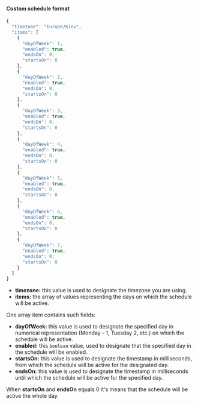 #### Custom schedule format


```javascript
{
  "timezone": "Europe/Kiev",
  "items": [
    {
      "dayOfWeek": 1,
      "enabled": true,
      "endsOn": 0,
      "startsOn": 0
    },
    {
      "dayOfWeek": 2,
      "enabled": true,
      "endsOn": 0,
      "startsOn": 0
    },
    {
      "dayOfWeek": 3,
      "enabled": true,
      "endsOn": 0,
      "startsOn": 0
    },
    {
      "dayOfWeek": 4,
      "enabled": true,
      "endsOn": 0,
      "startsOn": 0
    },
    {
      "dayOfWeek": 5,
      "enabled": true,
      "endsOn": 0,
      "startsOn": 0
    },
    {
      "dayOfWeek": 6,
      "enabled": true,
      "endsOn": 0,
      "startsOn": 0
    },
    {
      "dayOfWeek": 7,
      "enabled": true,
      "endsOn": 0,
      "startsOn": 0
    }
  ]
}
```

<ul>
<li>
<b>timezone:</b> this value is used to designate the timezone you are using.
</li>
<li>
<b>items:</b> the array of values representing the days on which the schedule will be active.
</li>
</ul>

One array item contains such fields:
<ul>
<li>
<b>dayOfWeek:</b> this value is used to designate the specified day in numerical representation (Monday - 1, Tuesday 2, etc.) on which the schedule will be active.
</li>
<li>
<b>enabled:</b> this <code>boolean</code> value, used to designate that the specified day in the schedule will be enabled.
</li>
<li>
<b>startsOn:</b> this value is used to designate the timestamp in milliseconds, from which the schedule will be active for the designated day.
</li>
<li>
<b>endsOn:</b> this value is used to designate the timestamp in milliseconds until which the schedule will be active for the specified day.
</li>
</ul>
When <b>startsOn</b> and <b>endsOn</b> equals 0 it's means that the schedule will be active the whole day.